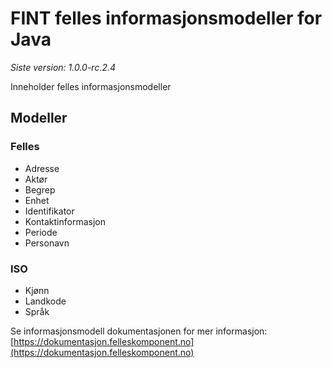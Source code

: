 # FINT felles informasjonsmodeller for Java

*Siste version: 1.0.0-rc.2.4*

Inneholder felles informasjonsmodeller

## Modeller
### Felles
* Adresse
* Aktør
* Begrep
* Enhet
* Identifikator
* Kontaktinformasjon
* Periode
* Personavn
### ISO
* Kjønn
* Landkode
* Språk

Se informasjonsmodell dokumentasjonen for mer informasjon: [https://dokumentasjon.felleskomponent.no](https://dokumentasjon.felleskomponent.no)
